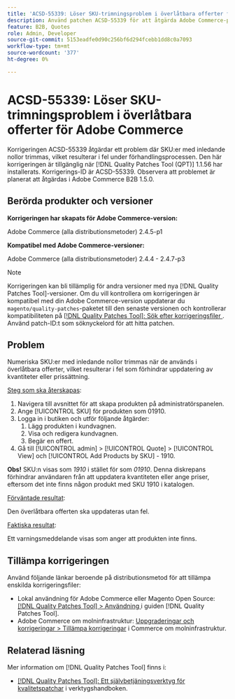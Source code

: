 ```yaml
---
title: 'ACSD-55339: Löser SKU-trimningsproblem i överlåtbara offerter för Adobe Commerce'
description: Använd patchen ACSD-55339 för att åtgärda Adobe Commerce-problemet där produkter-SKU:er med inledande nollor trimmas, vilket ger upphov till förhandlingsfel.
feature: B2B, Quotes
role: Admin, Developer
source-git-commit: 5153eadfe0d90c256bf6d294fcebb1dd8c0a7093
workflow-type: tm+mt
source-wordcount: '377'
ht-degree: 0%

---
```


# ACSD-55339: Löser SKU-trimningsproblem i överlåtbara offerter för Adobe Commerce

Korrigeringen ACSD-55339 åtgärdar ett problem där SKU:er med inledande nollor trimmas, vilket resulterar i fel under förhandlingsprocessen. Den här korrigeringen är tillgänglig när [!DNL Quality Patches Tool (QPT)] 1.1.56 har installerats. Korrigerings-ID är ACSD-55339. Observera att problemet är planerat att åtgärdas i Adobe Commerce B2B 1.5.0.

## Berörda produkter och versioner

**Korrigeringen har skapats för Adobe Commerce-version:**

Adobe Commerce (alla distributionsmetoder) 2.4.5-p1

**Kompatibel med Adobe Commerce-versioner:**

Adobe Commerce (alla distributionsmetoder) 2.4.4 - 2.4.7-p3

>[!NOTE]
>
>Korrigeringen kan bli tillämplig för andra versioner med nya [!DNL Quality Patches Tool]-versioner. Om du vill kontrollera om korrigeringen är kompatibel med din Adobe Commerce-version uppdaterar du `magento/quality-patches`-paketet till den senaste versionen och kontrollerar kompatibiliteten på [[!DNL Quality Patches Tool]: Sök efter korrigeringsfiler ](https://experienceleague.adobe.com/tools/commerce-quality-patches/index.html). Använd patch-ID:t som söknyckelord för att hitta patchen.

## Problem

Numeriska SKU:er med inledande nollor trimmas när de används i överlåtbara offerter, vilket resulterar i fel som förhindrar uppdatering av kvantiteter eller prissättning.

<u>Steg som ska återskapas</u>:

1. Navigera till avsnittet för att skapa produkten på administratörspanelen.
1. Ange [!UICONTROL SKU] för produkten som 01910.
1. Logga in i butiken och utför följande åtgärder:
   1. Lägg produkten i kundvagnen.
   1. Visa och redigera kundvagnen.
   1. Begär en offert.
1. Gå till [!UICONTROL admin] > [!UICONTROL Quote] > [!UICONTROL View] och [!UICONTROL Add Products by SKU] - 1910.

**Obs!** SKU:n visas som *1910* i stället för som *01910*. Denna diskrepans förhindrar användaren från att uppdatera kvantiteten eller ange priser, eftersom det inte finns någon produkt med SKU 1910 i katalogen.

<u>Förväntade resultat</u>:

Den överlåtbara offerten ska uppdateras utan fel.

<u>Faktiska resultat</u>:

Ett varningsmeddelande visas som anger att produkten inte finns.

## Tillämpa korrigeringen

Använd följande länkar beroende på distributionsmetod för att tillämpa enskilda korrigeringsfiler:

* Lokal användning för Adobe Commerce eller Magento Open Source: [[!DNL Quality Patches Tool] > Användning ](/help/tools/quality-patches-tool/usage.md) i guiden [!DNL Quality Patches Tool].
* Adobe Commerce om molninfrastruktur: [Uppgraderingar och korrigeringar > Tillämpa korrigeringar](https://experienceleague.adobe.com/docs/commerce-cloud-service/user-guide/develop/upgrade/apply-patches.html) i Commerce om molninfrastruktur.


## Relaterad läsning

Mer information om [!DNL Quality Patches Tool] finns i:

* [[!DNL Quality Patches Tool]: Ett självbetjäningsverktyg för kvalitetspatchar](/help/tools/quality-patches-tool/quality-patches-tool-to-self-serve-quality-patches.md) i verktygshandboken.

